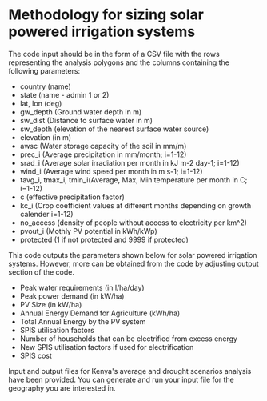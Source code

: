 # Methodology for sizing solar powered irrigation systems
The code input should be in the form of a CSV file with the rows representing the analysis polygons and the columns containing the following parameters:
- country (name)
- state (name - admin 1 or 2)
- lat, lon (deg)
- gw_depth (Ground water depth in m)
- sw_dist (Distance to surface water in m)
- sw_depth (elevation of the nearest surface water source)
- elevation (in m)
- awsc (Water storage capacity of the soil in mm/m)
- prec_i (Average precipitation in mm/month; i=1-12)
- srad_i (Average solar irradiation per month in kJ m-2 day-1; i=1-12)
- wind_i (Average wind speed per month in m s-1; i=1-12)
- tavg_i, tmax_i, tmin_i(Average, Max, Min temperature per month in C; i=1-12)
- c (effective precipitation factor)
- kc_i (Crop coefficient values at different months depending on growth calender i=1-12)
- no_access (density of people without access to electricity per km^2)
- pvout_i (Mothly PV potential in kWh/kWp)
- protected (1 if not protected and 9999 if protected)


This code outputs the parameters shown below for solar powered irrigation systems. However, more can be obtained from the code by adjusting output section of the code.
- Peak water requirements (in l/ha/day)
- Peak power demand (in kW/ha)
- PV Size (in kW/ha)
- Annual Energy Demand for Agriculture (kWh/ha)
- Total Annual Energy by the PV system
- SPIS utilisation factors
- Number of households that can be electrified from excess energy
- New SPIS utilisation factors if used for electrification
- SPIS cost

Input and output files for Kenya's average and drought scenarios analysis have been provided. You can generate and run your input file for the geography you are interested in.
